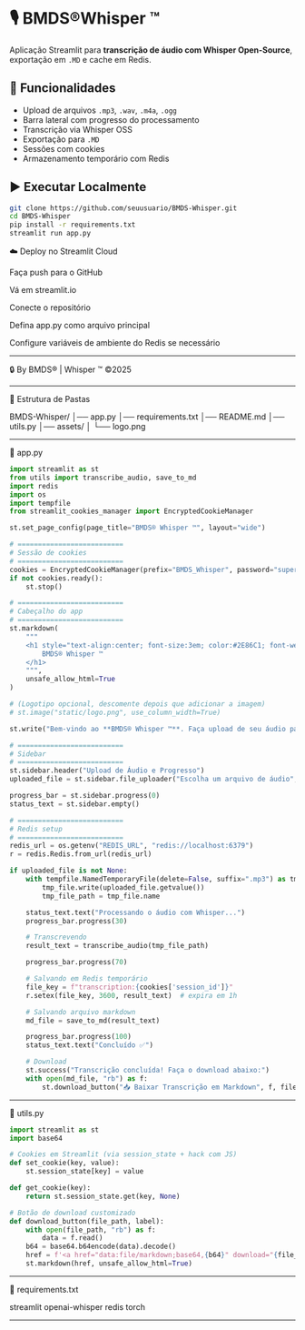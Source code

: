 
# 🎙️ BMDS®Whisper ™

Aplicação Streamlit para **transcrição de áudio com Whisper Open-Source**, exportação em `.MD` e cache em Redis.

## 🚀 Funcionalidades
- Upload de arquivos `.mp3`, `.wav`, `.m4a`, `.ogg`
- Barra lateral com progresso do processamento
- Transcrição via Whisper OSS
- Exportação para `.MD`
- Sessões com cookies
- Armazenamento temporário com Redis

## ▶️ Executar Localmente

```bash
git clone https://github.com/seuusuario/BMDS-Whisper.git
cd BMDS-Whisper
pip install -r requirements.txt
streamlit run app.py
```

☁️ Deploy no Streamlit Cloud

Faça push para o GitHub

Vá em streamlit.io

Conecte o repositório

Defina app.py como arquivo principal

Configure variáveis de ambiente do Redis se necessário


---

🔒 By BMDS® | Whisper ™ ©2025

---

📂 Estrutura de Pastas

BMDS-Whisper/
│── app.py
│── requirements.txt
│── README.md
│── utils.py
│── assets/
│    └── logo.png


---

📌 app.py

```python
import streamlit as st
from utils import transcribe_audio, save_to_md
import redis
import os
import tempfile
from streamlit_cookies_manager import EncryptedCookieManager

st.set_page_config(page_title="BMDS® Whisper ™", layout="wide")

# ==========================
# Sessão de cookies
# ==========================
cookies = EncryptedCookieManager(prefix="BMDS_Whisper", password="supersecretkey")
if not cookies.ready():
    st.stop()

# ==========================
# Cabeçalho do app
# ==========================
st.markdown(
    """
    <h1 style="text-align:center; font-size:3em; color:#2E86C1; font-weight:bold;">
        BMDS® Whisper ™
    </h1>
    """,
    unsafe_allow_html=True
)

# (Logotipo opcional, descomente depois que adicionar a imagem)
# st.image("static/logo.png", use_column_width=True)

st.write("Bem-vindo ao **BMDS® Whisper ™**. Faça upload de seu áudio para gerar uma transcrição automática em **Markdown (.md)**.")

# ==========================
# Sidebar
# ==========================
st.sidebar.header("Upload de Áudio e Progresso")
uploaded_file = st.sidebar.file_uploader("Escolha um arquivo de áudio", type=["mp3", "wav", "m4a"])

progress_bar = st.sidebar.progress(0)
status_text = st.sidebar.empty()

# ==========================
# Redis setup
# ==========================
redis_url = os.getenv("REDIS_URL", "redis://localhost:6379")
r = redis.Redis.from_url(redis_url)

if uploaded_file is not None:
    with tempfile.NamedTemporaryFile(delete=False, suffix=".mp3") as tmp_file:
        tmp_file.write(uploaded_file.getvalue())
        tmp_file_path = tmp_file.name

    status_text.text("Processando o áudio com Whisper...")
    progress_bar.progress(30)

    # Transcrevendo
    result_text = transcribe_audio(tmp_file_path)

    progress_bar.progress(70)

    # Salvando em Redis temporário
    file_key = f"transcription:{cookies['session_id']}"
    r.setex(file_key, 3600, result_text)  # expira em 1h

    # Salvando arquivo markdown
    md_file = save_to_md(result_text)

    progress_bar.progress(100)
    status_text.text("Concluído ✅")

    # Download
    st.success("Transcrição concluída! Faça o download abaixo:")
    with open(md_file, "rb") as f:
        st.download_button("📥 Baixar Transcrição em Markdown", f, file_name="transcricao.md")
```

---

📌 utils.py

```python
import streamlit as st
import base64

# Cookies em Streamlit (via session_state + hack com JS)
def set_cookie(key, value):
    st.session_state[key] = value

def get_cookie(key):
    return st.session_state.get(key, None)

# Botão de download customizado
def download_button(file_path, label):
    with open(file_path, "rb") as f:
        data = f.read()
    b64 = base64.b64encode(data).decode()
    href = f'<a href="data:file/markdown;base64,{b64}" download="{file_path}">{label}</a>'
    st.markdown(href, unsafe_allow_html=True)

```

---

📌 requirements.txt

streamlit
openai-whisper
redis
torch


---


